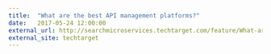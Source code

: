```yaml
---
title:  "What are the best API management platforms?"
date:   2017-05-24 12:00:00
external_url: http://searchmicroservices.techtarget.com/feature/What-are-the-leading-API-management-platforms-available-today
external_site: techtarget
---
```

